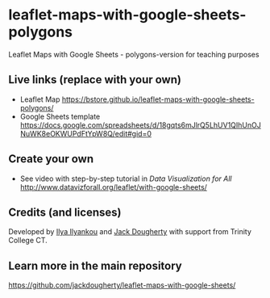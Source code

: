 # leaflet-maps-with-google-sheets-polygons
Leaflet Maps with Google Sheets - polygons-version for teaching purposes

## Live links (replace with your own)
- Leaflet Map  https://bstore.github.io/leaflet-maps-with-google-sheets-polygons/
- Google Sheets template https://docs.google.com/spreadsheets/d/18gqts6mJlrQ5LhUV1QIhUnOJNuWK8eOKWUPdFtYpW8Q/edit#gid=0
## Create your own
- See video with step-by-step tutorial in *Data Visualization for All* http://www.datavizforall.org/leaflet/with-google-sheets/

## Credits (and licenses)
Developed by [Ilya Ilyankou](https://github.com/ilyankou) and [Jack Dougherty](https://github.com/jackdougherty) with support from Trinity College CT.

## Learn more in the main repository
https://github.com/jackdougherty/leaflet-maps-with-google-sheets/
